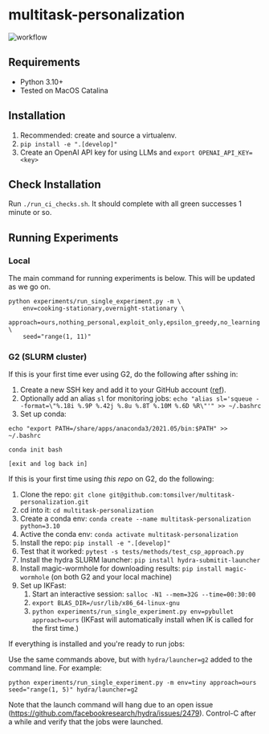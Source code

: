 # multitask-personalization

![workflow](https://github.com/tomsilver/multitask-personalization/actions/workflows/ci.yml/badge.svg)

## Requirements

- Python 3.10+
- Tested on MacOS Catalina

## Installation

1. Recommended: create and source a virtualenv.
2. `pip install -e ".[develop]"`
3. Create an OpenAI API key for using LLMs and `export OPENAI_API_KEY=<key>`

## Check Installation

Run `./run_ci_checks.sh`. It should complete with all green successes 1 minute or so.

## Running Experiments

### Local

The main command for running experiments is below. This will be updated as we go on.

```
python experiments/run_single_experiment.py -m \
    env=cooking-stationary,overnight-stationary \
    approach=ours,nothing_personal,exploit_only,epsilon_greedy,no_learning \
    seed="range(1, 11)"
```

### G2 (SLURM cluster)

If this is your first time ever using G2, do the following after sshing in:

1. Create a new SSH key and add it to your GitHub account ([ref](https://docs.github.com/en/authentication/connecting-to-github-with-ssh/adding-a-new-ssh-key-to-your-github-account?tool=webui)).
2. Optionally add an alias `sl` for monitoring jobs: `echo "alias sl='squeue --format=\"%.18i %.9P %.42j %.8u %.8T %.10M %.6D %R\"'" >> ~/.bashrc`
3. Set up conda:
```
echo "export PATH=/share/apps/anaconda3/2021.05/bin:$PATH" >> ~/.bashrc

conda init bash

[exit and log back in]
```

If this is your first time using _this repo_ on G2, do the following:

1. Clone the repo: `git clone git@github.com:tomsilver/multitask-personalization.git`
2. cd into it: `cd multitask-personalization`
3. Create a conda env: `conda create --name multitask-personalization python=3.10`
4. Active the conda env: `conda activate multitask-personalization`
5. Install the repo: `pip install -e ".[develop]"`
6. Test that it worked: `pytest -s tests/methods/test_csp_approach.py`
7. Install the hydra SLURM launcher: `pip install hydra-submitit-launcher`
8. Install magic-wormhole for downloading results: `pip install magic-wormhole` (on both G2 and your local machine)
9. Set up IKFast:
    1. Start an interactive session: `salloc -N1 --mem=32G --time=00:30:00`
    2. `export BLAS_DIR=/usr/lib/x86_64-linux-gnu`
    3. `python experiments/run_single_experiment.py env=pybullet approach=ours` (IKFast will automatically install when IK is called for the first time.)

If everything is installed and you're ready to run jobs:

Use the same commands above, but with `hydra/launcher=g2` added to the command line. For example:

```
python experiments/run_single_experiment.py -m env=tiny approach=ours seed="range(1, 5)" hydra/launcher=g2
```

Note that the launch command will hang due to an open issue (https://github.com/facebookresearch/hydra/issues/2479). Control-C after a while and verify that the jobs were launched.
